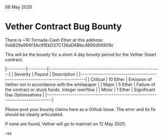 08 May 2020

# Vether Contract Bug Bounty

There is ~10 Tornada-Cash Ether at this address: 0xbB29a994f3Ac91EbD27C136aDABbc4B90d56909c

This will be the bounty for a short 4 day bounty period for the Vether Smart contract.

|----------|----------|----------------------------------------------------------|
| Severity | Payout   | Description                                              |
|--------------------------------------------------------------------------------|
| Critical | 10 Ether | Emission of Vether not in accordance with the whitepaper |
| Major    | 5 Ether  | Failure of the contract or stuck funds. Integer overflow | 
| Minor    | 1 Ether  | Significant Gas Optimisations                            |
|--------------------------------------------------------------------------------|

Please post your bounty claims here as a Github Issue. The error and its fix should be clearly articulated. 

If none are found, Vether will go to mainnet on 12 May 2020. 

-ss

